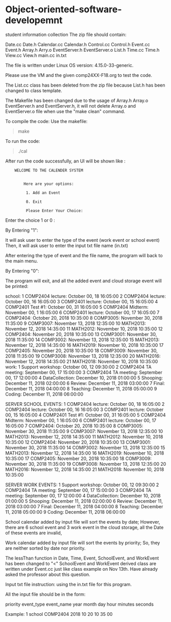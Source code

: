 # Object-oriented-software-developemnt
student information collection
The zip file should contain:

Date.cc Date.h
Calendar.cc Calendar.h
Control.cc Control.h
Event.cc Event.h
Array.h Arry.o
EventServer.h EventServer.o
List.h
Time.cc Time.h
View.cc View.h
main.cc
in.txt

The file is written under Linux OS version: 4.15.0-33-generic.

Please use the VM and the given comp24XX-F18.org to test the code.

The List.cc class has been deleted from the zip file because List.h has been changed to class template.

The Makefile has been changed due to the usage of Array.h Array.o EventServer.h and EventServer.h, it will not delete Array.o and EventServer.o file when use the "make clean" command.


To compile the code:
Use the makefile:

>make

To run the code:

>./cal

After run the code successfully, an UI will be shown like :

        WELCOME TO THE CALENDER SYSTEM


            Here are your options:

             1. Add an Event

             0. Exit

             Please Enter Your Choice:

Enter the choice 1 or 0 :

By Entering "1":

It will ask user to enter the type of the event (work event or school event)
Then, it will ask user to enter the input txt file name (in.txt)

After entering the type of event and the file name, the program will back to the main menu.


By Entering "0":

The program will exit, and all the added event and cloud storage event will be printed:

school:
1    COMP2404 lecture:  October 00, 18  16:05:00
2    COMP2404 lecture:  October 00, 16  16:05:00
3    COMP2401 lecture:  October 00, 15  16:05:00
4    COMP2401 Test #1:  October 00, 31  16:05:00
5    COMP2404 Midterm: November 00, 1  16:05:00
6    COMP2401 lecture:  October 00, 17  16:05:00
7            COMP2404:  October 20, 2018  10:35:00
8            COMP3005: November 30, 2018  11:35:00
9            COMP3007: November 13, 2018  12:35:00
10            MATH2013: November 12, 2018  14:35:00
11            MATH2012: November 10, 2018  10:35:00
12            COMP2404: November 20, 2018  10:35:00
13            COMP3001: November 30, 2018  11:35:00
14            COMP3002: November 13, 2018  12:35:00
15            MATH2013: November 12, 2018  14:35:00
16            MATH2019: November 10, 2018  10:35:00
17            COMP2405: November 20, 2018  10:35:00
18            COMP3009: November 30, 2018  11:35:00
19            COMP3008: November 13, 2018  12:35:00
20            MATH2016: November 12, 2018  14:35:00
21            MATH2018: November 10, 2018  10:35:00
work:
1    Support workshop:  October 00, 12  09:30:00
2 COMP2404 TA meeting: September 00, 17  15:00:00
3 COMP2404 TA meeting: September 00, 17  12:00:00
4      DataCollection: December 10, 2018  01:00:00
5            Shooping: December 11, 2018  02:00:00
6              Review: December 11, 2018  03:00:00
7               Final: December 11, 2018  04:00:00
8            Teaching: December 11, 2018  05:00:00
9              Coding: December 11, 2018  06:00:00

SERVER SCHOOL EVENTS:
1    COMP2404 lecture:  October 00, 18  16:05:00
2    COMP2404 lecture:  October 00, 16  16:05:00
3    COMP2401 lecture:  October 00, 15  16:05:00
4    COMP2401 Test #1:  October 00, 31  16:05:00
5    COMP2404 Midterm: November 00, 1  16:05:00
6    COMP2401 lecture:  October 00, 17  16:05:00
7            COMP2404:  October 20, 2018  10:35:00
8            COMP3005: November 30, 2018  11:35:00
9            COMP3007: November 13, 2018  12:35:00
10            MATH2013: November 12, 2018  14:35:00
11            MATH2012: November 10, 2018  10:35:00
12            COMP2404: November 20, 2018  10:35:00
13            COMP3001: November 30, 2018  11:35:00
14            COMP3002: November 13, 2018  12:35:00
15            MATH2013: November 12, 2018  14:35:00
16            MATH2019: November 10, 2018  10:35:00
17            COMP2405: November 20, 2018  10:35:00
18            COMP3009: November 30, 2018  11:35:00
19            COMP3008: November 13, 2018  12:35:00
20            MATH2016: November 12, 2018  14:35:00
21            MATH2018: November 10, 2018  10:35:00

SERVER WORK EVENTS:
1    Support workshop:  October 00, 12  09:30:00
2 COMP2404 TA meeting: September 00, 17  15:00:00
3 COMP2404 TA meeting: September 00, 17  12:00:00
4      DataCollection: December 10, 2018  01:00:00
5            Shooping: December 11, 2018  02:00:00
6              Review: December 11, 2018  03:00:00
7               Final: December 11, 2018  04:00:00
8            Teaching: December 11, 2018  05:00:00
9              Coding: December 11, 2018  06:00:00




School calendar added by input file will sort the events by date;
However, there are 6 school event and 3 work event in the cloud storage, all the Date of these events are invalid,

Work calendar added by input file will sort the events by priority;
So, they are neither sorted by date nor priority.

The lessThan function in Date, Time, Event, SchoolEvent, and WorkEvent has been changed to "<"
SchoolEvent and WorkEvent derived class are written under Event.cc just like class example on Nov 13th.
Have already asked the professor about this question.

Input txt file instruction:
  using the in.txt file for this program.

  All the input file should be in the form:

  priority  event_type event_name year month day hour minutes seconds

  Example: 1 school COMP2404  2018  10  20  10  35  00
